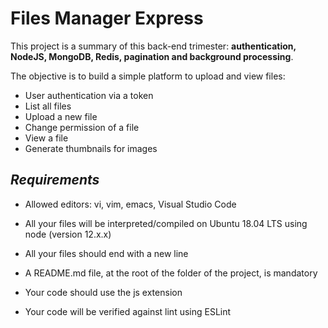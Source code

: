 # Files Manager Express

This project is a summary of this back-end trimester: **authentication, NodeJS, MongoDB, Redis, pagination and background processing**.

The objective is to build a simple platform to upload and view files:

- User authentication via a token
- List all files
- Upload a new file
- Change permission of a file
- View a file
- Generate thumbnails for images

## ***Requirements***

- Allowed editors: vi, vim, emacs, Visual Studio Code

- All your files will be interpreted/compiled on Ubuntu 18.04 LTS using node (version 12.x.x)

- All your files should end with a new line

- A README.md file, at the root of the folder of the project, is mandatory

- Your code should use the js extension

- Your code will be verified against lint using ESLint


